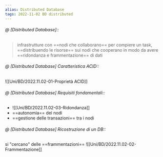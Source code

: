 ```yaml
---
alias: Distributed Database
tags: 2022-11-02 BD distributed
---
```


###### @ [Distributed Database]::
> infrastrutture con ==nodi che collaborano== per compiere un task, ==distribuendo le risorse== sui nodi che cooperano in modo da avere ==ridondanza e frammentazione== di dati
<!--ID: 1670236970998-->


###### @ [Distributed Database] Caratteristica ACID::
![[Uni/BD/2022.11.02-01-Proprietà ACID]]
<!--ID: 1670766972609-->


###### @ [Distributed Database] Requisiti fondamentali::
- ![[Uni/BD/2022.11.02-03-Ridondanza]]
- ==autonomia== dei nodi
- ==gestione delle transazioni== tra i nodi
<!--ID: 1670236971002-->


###### @ [Distributed Database] Ricostruzione di un DB::
si "cercano" delle ==frammentazioni== ![[Uni/BD/2022.11.02-02-Frammentazione]]
<!--ID: 1670236971007-->
